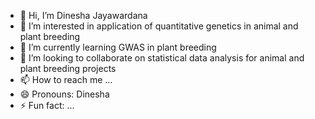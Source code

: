 - 👋 Hi, I’m Dinesha Jayawardana
- 👀 I’m interested in application of quantitative genetics in animal and plant breeding 
- 🌱 I’m currently learning GWAS in plant breeding 
- 💞️ I’m looking to collaborate on statistical data analysis for animal and plant breeding projects
- 📫 How to reach me ...
- 😄 Pronouns: Dinesha
- ⚡ Fun fact: ...

<!---
Djayawardana123/Djayawardana123 is a ✨ special ✨ repository because its `README.md` (this file) appears on your GitHub profile.
You can click the Preview link to take a look at your changes.
--->
